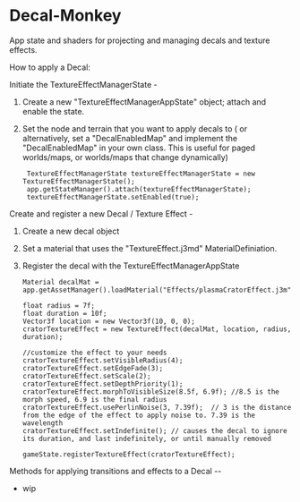 # Decal-Monkey
App state and shaders for projecting and managing decals and texture effects.

How to apply a Decal:

Initiate the TextureEffectManagerState -
1. Create a new "TextureEffectManagerAppState" object; attach and enable the state.
2. Set the node and terrain that you want to apply decals to ( or alternatively, set a "DecalEnabledMap" and implement the "DecalEnabledMap" in your own class. This is useful for paged worlds/maps, or worlds/maps that change dynamically)

        TextureEffectManagerState textureEffectManagerState = new TextureEffectManagerState();
        app.getStateManager().attach(textureEffectManagerState);
        textureEffectManagerState.setEnabled(true);
        


Create and register a new Decal / Texture Effect -
1. Create a new decal object
2. Set a material that uses the "TextureEffect.j3md" MaterialDefiniation.
3. Register the decal with the TextureEffectManagerAppState

       Material decalMat = app.getAssetManager().loadMaterial("Effects/plasmaCratorEffect.j3m");
       
       float radius = 7f;
       float duration = 10f;  
       Vector3f location = new Vector3f(10, 0, 0);
       cratorTextureEffect = new TextureEffect(decalMat, location, radius, duration);
       
       //customize the effect to your needs
       cratorTextureEffect.setVisibleRadius(4);
       cratorTextureEffect.setEdgeFade(3);
       cratorTextureEffect.setScale(2); 
       cratorTextureEffect.setDepthPriority(1); 
       cratorTextureEffect.morphToVisibleSize(8.5f, 6.9f); //8.5 is the morph speed, 6.9 is the final radius
       cratorTextureEffect.usePerlinNoise(3, 7.39f);  // 3 is the distance from the edge of the effect to apply noise to. 7.39 is the wavelength
       cratorTextureEffect.setIndefinite(); // causes the decal to ignore its duration, and last indefinitely, or until manually removed

       gameState.registerTextureEffect(cratorTextureEffect);




Methods for applying transitions and effects to a Decal --

- wip




